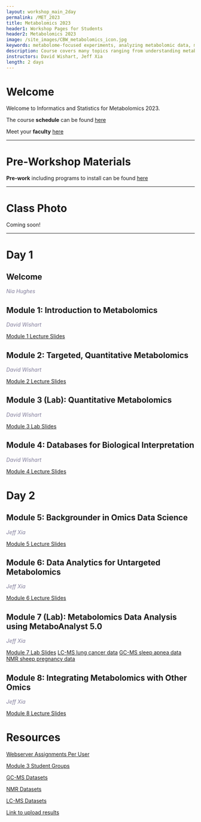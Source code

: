 ```yaml
---
layout: workshop_main_2day
permalink: /MET_2023
title: Metabolomics 2023
header1: Workshop Pages for Students
header2: Metabolomics 2023
image: /site_images/CBW_metabolomics_icon.jpg
keywords: metabolome-focused experiments, analyzing metabolomic data, metabolome
description: Course covers many topics ranging from understanding metabolomics technologies, data collection and analysis, using pathway databases, performing pathway analysis, conducting univariate and multivariate statistics, working with metabolomics databases, and exploring chemical databases. 
instructors: David Wishart, Jeff Xia
length: 2 days
---
```


# Welcome <a id="welcome"></a>

Welcome to Informatics and Statistics for Metabolomics 2023.  

The course **schedule** can be found [here](https://bioinformaticsdotca.github.io//MET_2023_schedule)

Meet your **faculty** [here](https://drive.google.com/file/d/1LYDdIU6ykCXV86MsAoszgNxJuLG6M4BM/view?usp=sharing)

***

# Pre-Workshop Materials <a id="preworkshop"></a>

**Pre-work** including programs to install can be found [here](https://docs.google.com/forms/d/e/1FAIpQLSezV8cbusyLYa98AJ50sZfOlW1HsKZmDh7XnsDKusRg73zkbw/viewform?usp=sf_link)

***

# Class Photo

Coming soon!

*** 

# Day 1 <a id="day1"></a>

##  Welcome

*<font color="#827e9c">Nia Hughes</font>*  

##  Module 1: Introduction to Metabolomics 

*<font color="#827e9c">David Wishart</font>*  
  
[Module 1 Lecture Slides](https://drive.google.com/file/d/1ibOcxoD8ouCQN_JiCLhIvOEPFDVr4Hlk/view?usp=sharing)  
  
##  Module 2: Targeted, Quantitative Metabolomics

*<font color="#827e9c">David Wishart</font>*  

[Module 2 Lecture Slides](https://drive.google.com/file/d/1cdLd5rIm2HRlX-dyAcJi-fKx9MQupro5/view?usp=drive_link)   
  
##  Module 3 (Lab): Quantitative Metabolomics

*<font color="#827e9c">David Wishart</font>*  

[Module 3 Lab Slides](https://drive.google.com/file/d/1tvXF8oKJGgoW9wogusZwA2szGbG6YpeK/view?usp=drive_link)   

##  Module 4: Databases for Biological Interpretation

*<font color="#827e9c">David Wishart</font>*  

[Module 4 Lecture Slides](https://drive.google.com/file/d/1STHEYVviXujftxKiV4gogEdDMj4k6TJi/view?usp=sharing)   

# Day 2 <a id="day2"></a>
  
##  Module 5: Backgrounder in Omics Data Science 

*<font color="#827e9c">Jeff Xia</font>*  
  
[Module 5 Lecture Slides](https://drive.google.com/file/d/17iSSXRrAi3MtYUs7kegbaReOAP65oOqc/view?usp=sharing)   
  
##  Module 6: Data Analytics for Untargeted Metabolomics

*<font color="#827e9c">Jeff Xia</font>*  
  
[Module 6 Lecture Slides](https://drive.google.com/file/d/1Bb2hMoQY5gKhb7zQHgPKA8TpYB-VL3nN/view?usp=sharing)  

##  Module 7 (Lab): Metabolomics Data Analysis using MetaboAnalyst 5.0

*<font color="#827e9c">Jeff Xia</font>*  
  
[Module 7 Lab Slides](https://drive.google.com/file/d/1bJ7Xb1t5uEapRqMW-1CQhviB5dC5VbhI/view?usp=drive_link)
[LC-MS lung cancer data](https://drive.google.com/file/d/1cvs1t7__xR6u4U7FNM2oht17Om6E3ZaF/view?usp=drive_link)
[GC-MS sleep apnea data](https://drive.google.com/file/d/1tGKu6pPbBWd3MAFtWSn5kxV0cvjX_mab/view?usp=drive_link)
[NMR sheep pregnancy data](https://drive.google.com/file/d/1GvRMVJZkVdzikDZC4RDB-ef22_Px4Xs_/view?usp=drive_link)
  
##  Module 8: Integrating Metabolomics with Other Omics

*<font color="#827e9c">Jeff Xia</font>*  
  
[Module 8 Lecture Slides](https://drive.google.com/file/d/15dlPYtuV_W2OiKT9Gcry_UVW2UU4UhKY/view?usp=sharing)  

# Resources
[Webserver Assignments Per User](https://docs.google.com/spreadsheets/d/11I63peSZvv1fdxb-5qv444HmEmfoydjfxdJ-TdHjkjA/edit?usp=sharing)  

[Module 3 Student Groups](https://docs.google.com/presentation/d/1KYbT6b_tZ_RzWmsm9Gu1Acq7ow6J14lyV6VMBk9y_PM/edit#slide=id.p1)  

[GC-MS Datasets](https://drive.google.com/drive/folders/14MzVixVy5eDt__x4bl8j8UN6UFMMXNF9)  

[NMR Datasets](https://drive.google.com/drive/folders/1wcl6IHof0uA3rkNpAH70dC4ap04bbrT9)  

[LC-MS Datasets](https://drive.google.com/drive/folders/1Ka1Uogt6fIe23CdUeEjuAFK6uLZmWYVg)

[Link to upload results](https://www.dropbox.com/request/ooHSrGu8Qnz4KnaSjTiO)

